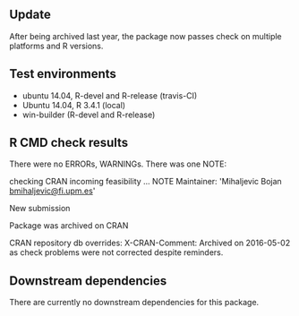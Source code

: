 ## Update 
After being archived last year, the package now passes check on multiple platforms and R versions. 

## Test environments
* ubuntu 14.04, R-devel and R-release (travis-CI)
* Ubuntu 14.04, R 3.4.1 (local)
* win-builder (R-devel and R-release)

## R CMD check results
There were no ERRORs, WARNINGs. There was one NOTE:   

checking CRAN incoming feasibility ... NOTE
Maintainer: 'Mihaljevic Bojan <bmihaljevic@fi.upm.es>'

New submission

Package was archived on CRAN

CRAN repository db overrides:
  X-CRAN-Comment: Archived on 2016-05-02 as check problems were not
    corrected despite reminders.

## Downstream dependencies
There are currently no downstream dependencies for this package.